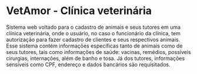 # VetAmor - Clínica veterinária

Sistema web voltado para o cadastro de animais e seus tutores em uma clínica veterinária, onde o usuário, no caso o 
funcionário da clínica, tem autorização para fazer cadastro de clientes e seus respectivos animais. 
Esse sistema contém informações específicas tanto de animais como de seus tutores, tais 
como informações de saúde: vacinas, remédios, possíveis cirurgias, internações, além de banho e tosa. 
Já dos tutores, informações sensíveis como CPF, endereço e dados bancários são requisitados.